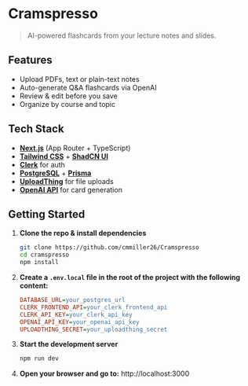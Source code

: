 # Cramspresso

> AI-powered flashcards from your lecture notes and slides.

## Features

- Upload PDFs, text or plain-text notes
- Auto-generate Q&A flashcards via OpenAI
- Review & edit before you save
- Organize by course and topic

## Tech Stack

- **[Next.js](https://nextjs.org/)** (App Router + TypeScript)  
- **[Tailwind CSS](https://tailwindcss.com/)** + **[ShadCN UI](https://ui.shadcn.com/)**  
- **[Clerk](https://clerk.com/)** for auth  
- **[PostgreSQL](https://www.postgresql.org/)** + **[Prisma](https://www.prisma.io/)**  
- **[UploadThing](https://uploadthing.com/)** for file uploads  
- **[OpenAI API](https://openai.com/api/)** for card generation

## Getting Started

1. **Clone the repo & install dependencies**
    ```bash
    git clone https://github.com/cmmiller26/Cramspresso
    cd cramspresso
    npm install
    ```
2. **Create a `.env.local` file in the root of the project with the following content:**
    ```ini
    DATABASE_URL=your_postgres_url
    CLERK_FRONTEND_API=your_clerk_frontend_api
    CLERK_API_KEY=your_clerk_api_key
    OPENAI_API_KEY=your_openai_api_key
    UPLOADTHING_SECRET=your_uploadthing_secret
    ```
3. **Start the development server**
    ```bash
    npm run dev
    ```
4. **Open your browser and go to:**
    http://localhost:3000

